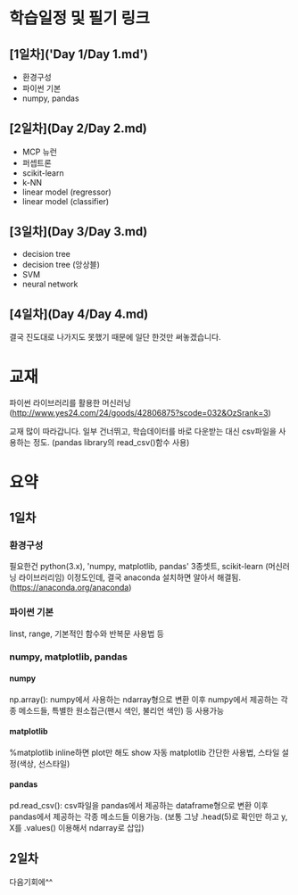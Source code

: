 # 학습일정 및 필기 링크 
## [1일차]('Day 1/Day 1.md')
* 환경구성
* 파이썬 기본
* numpy, pandas
## [2일차](Day 2/Day 2.md)
* MCP 뉴런
* 퍼셉트론
* scikit-learn
* k-NN
* linear model (regressor)
* linear model (classifier)
## [3일차](Day 3/Day 3.md)
* decision tree
* decision tree (앙상블)
* SVM
* neural network
## [4일차](Day 4/Day 4.md)

결국 진도대로 나가지도 못했기 때문에 일단 한것만 써놓겠습니다.

# 교재
파이썬 라이브러리를 활용한 머신러닝
(http://www.yes24.com/24/goods/42806875?scode=032&OzSrank=3)

교재 많이 따라갑니다. 일부 건너뛰고, 학습데이터를 바로 다운받는 대신 csv파일을 사용하는 정도.
(pandas library의 read_csv()함수 사용)

# 요약
## 1일차
### 환경구성
필요한건 python(3.x), 'numpy, matplotlib, pandas' 3종셋트, scikit-learn (머신러닝 라이브러리임)
이정도인데, 결국 anaconda 설치하면 알아서 해결됨. (https://anaconda.org/anaconda)
### 파이썬 기본
linst, range, 기본적인 함수와 반복문 사용법 등
### numpy, matplotlib, pandas
#### numpy
np.array(): numpy에서 사용하는 ndarray형으로 변환
이후 numpy에서 제공하는 각종 메소드들,
특별한 원소접근(팬시 색인, 불리언 색인) 등 사용가능
#### matplotlib
%matplotlib inline하면 plot만 해도 show 자동
matplotlib 간단한 사용법, 스타일 설정(색상, 선스타일)
#### pandas
pd.read_csv(): csv파일을 pandas에서 제공하는 dataframe형으로 변환
이후 pandas에서 제공하는 각종 메소드들 이용가능.
(보통 그냥 .head(5)로 확인만 하고 y, X를 .values() 이용해서 ndarray로 삽입)

## 2일차
다음기회에^^ 
